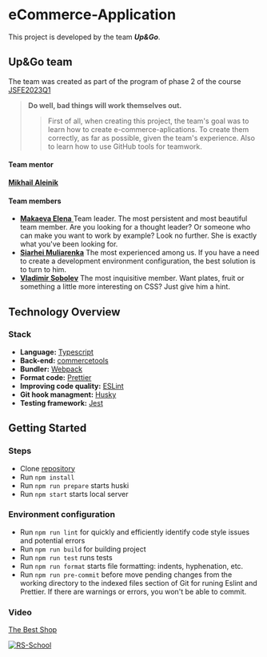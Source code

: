 # eCommerce-Application
This project is developed by the team ___Up&Go___.

## Up&Go team
The team was created as part of the program of phase 2 of the course [JSFE2023Q1](https://wearecommunity.io/events/js-fe-rs-2023q1)
> __Do well, bad things will work themselves out.__
>> First of all, when creating this project, the team's goal was to learn how to create e-commerce-aplications. To create them correctly, as far as possible, given the team's experience. Also to learn how to use GitHub tools for teamwork.
#### Team mentor
[__Mikhail Aleinik__](https://github.com/rolling-scopes/rsschool-app "Mikhail`s GitHub")
#### Team members
- [__Makaeva Elena__ ](https://github.com/MakaevaElena "Elena`s GitHub") Team leader. The most persistent and most beautiful team member. Are you looking for a thought leader? Or someone who can make you want to work by example? Look no further. She is exactly what you've been looking for.
- [__Siarhei Muliarenka__](https://github.com/surface74 "Siarhei`s GitHub")  The most experienced among us. If you have a need to create a development environment configuration, the best solution is to turn to him.
- [__Vladimir Sobolev__](https://github.com/VladimirSobbolev "Vladimir`s GitHub") The most inquisitive member. Want plates, fruit or something a little more interesting on CSS? Just give him a hint.

## Technology Overview
### Stack
- __Language:__ [Typescript](https://www.typescriptlang.org/)
- __Back-end:__ [commercetools](https://commercetools.com/)
- __Bundler:__ [Webpack](https://webpack.js.org/)
- __Format code:__ [Prettier](https://prettier.io/docs/en/index.html)
- __Improving code quality:__ [ESLint](https://eslint.org/docs/latest/use/getting-started)
- __Git hook managment:__ [Husky](https://github.com/typicode/husky#readme)
- __Testing framework:__ [Jest](https://jestjs.io/docs/getting-started)

## Getting Started
### Steps
- Clone [repository](https://github.com/MakaevaElena/eCommerce-Application)
- Run `npm install`
- Run `npm run prepare` starts huski
- Run `npm start` starts local server
### Environment configuration
- Run `npm run lint` for quickly and efficiently identify code style issues and potential errors
- Run `npm run build` for building project
- Run `npm run test` runs tests
- Run `npm run format` starts file formatting: indents, hyphenation, etc.
- Run `npm run pre-commit` before move pending changes from the working directory to the indexed files section of Git for runing Eslint and Prettier. If there are warnings or errors, you won't be able to commit.

### Video
[The Best Shop](https://github.com/surface74/the-best-shop/blob/main/presentation/the-best-shop.gif)

[![RS-School](https://rs.school/images/rs_school_js.svg "Visit The Rolling Scopes community")](https://rollingscopes.com/)
